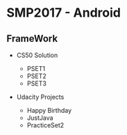 # SMP2017 - Android

## FrameWork
* CS50 Solution
  * PSET1
  * PSET2
  * PSET3
  
  
* Udacity Projects
  * Happy Birthday
  * JustJava
  * PracticeSet2
